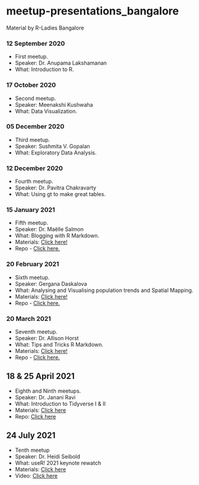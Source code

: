 # meetup-presentations_bangalore
Material by R-Ladies Bangalore

### 12 September 2020
- First meetup.
- Speaker: Dr. Anupama Lakshamanan
- What: Introduction to R.

### 17 October 2020
- Second meetup.
- Speaker: Meenakshi Kushwaha
- What: Data Visualization.

### 05 December 2020
- Third meetup.
- Speaker: Sushmita V. Gopalan
- What: Exploratory Data Analysis.

### 12 December 2020
- Fourth meetup.
- Speaker: Dr. Pavitra Chakravarty
- What: Using gt to make great tables.

### 15 January 2021
- Fifth meetup.
- Speaker: Dr. Maëlle Salmon
- What: Blogging with R Markdown.
- Materials: [Click here!](https://rmd-blogging-blr.netlify.app/)
- Repo - [Click here.](https://github.com/maelle/rladies-blr-rmd-blogging)

### 20 February 2021
- Sixth meetup.
- Speaker: Gergana Daskalova
- What: Analysing and Visualising population trends and Spatial Mapping.
- Materials: [Click here!](https://ourcodingclub.github.io/tutorials/trends-analysis-dataviz/)
- Repo - [Click here.](https://github.com/ourcodingclub/ourcodingclub.github.io/blob/master/_tutorials/trends-analysis-dataviz.md)


### 20 March 2021
- Seventh meetup.
- Speaker: Dr. Allison Horst
- What: Tips and Tricks R Markdown.
- Materials: [Click here!](https://ourcodingclub.github.io/tutorials/trends-analysis-dataviz/)
- Repo - [Click here.](https://github.com/ourcodingclub/ourcodingclub.github.io/blob/master/_tutorials/trends-analysis-dataviz.md)

## 18 & 25 April 2021
- Eighth and Ninth meetups.
- Speaker: Dr. Janani Ravi
- What: Introduction to Tidyverse I & II
- Materials: [Click here]()
- Repo: [Click here]()

## 24 July 2021
- Tenth meetup
- Speaker: Dr. Heidi Seibold
- What: useR! 2021 keynote rewatch
- Materials: [Click here](https://docs.google.com/presentation/d/1XQc2U2X8hiK43UzUi9IwvsvULxhVy0WzWSa_Kt4ZJv4/edit#slide=id.p)
- Video: [Click here](https://www.youtube.com/watch?v=qTHykvYOItY)

